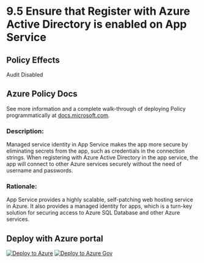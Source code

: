 # 9.5 Ensure that Register with Azure Active Directory is enabled on App Service 

## Policy Effects
Audit
Disabled

## Azure Policy Docs
See more information and a complete walk-through of deploying Policy programmatically at
[docs.microsoft.com](https://docs.microsoft.com/azure/governance/policy/samples/allowed-custom-images).

### Description: 
Managed service identity in App Service makes the app more secure by eliminating secrets
from the app, such as credentials in the connection strings. When registering with Azure
Active Directory in the app service, the app will connect to other Azure services securely
without the need of username and passwords.

### Rationale: 
App Service provides a highly scalable, self-patching web hosting service in Azure. It also
provides a managed identity for apps, which is a turn-key solution for securing access to
Azure SQL Database and other Azure services.

## Deploy with Azure portal

[![Deploy to Azure](https://azuredeploy.net/deploybutton.png)](https://portal.azure.com/?#blade/Microsoft_Azure_Policy/CreatePolicyDefinitionBlade/uri/https%3A%2F%2Fraw.githubusercontent.com%2Fmrajess%2FAzure-Policy-CIS%2Fmaster%2Fpolicies%2F9_app_service%2F9.5%2FPolicy%2Fazurepolicy.json)
[![Deploy to Azure Gov](https://docs.microsoft.com/azure/governance/policy/media/deploy/deployGovbutton.png)](https://portal.azure.us/?#blade/Microsoft_Azure_Policy/CreatePolicyDefinitionBlade/uri/https%3A%2F%2Fraw.githubusercontent.com%2Fmrajess%2FAzure-Policy-CIS%2Fmaster%2Fpolicies%2F9_app_service%2F9.5%2FPolicy%2Fazurepolicy.json)